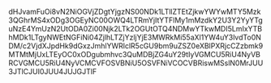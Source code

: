 dHJvamFuOi8vN2NiOGVjZDgtYjgzNS00NDk1LTllZTEtZjkwYWYwMTY5Mzk3QGhrMS4xODg3OGEyNC00OWQ4LTRmYjItYTFlMy1mMzdkY2U3Y2YyYTguNzE4YmUzN2UtODA0Zi00Njk2LTk2OGUtOTQ4NDMwYTkwMDI5LmIxYTBhMDk1LTgyNWEtNGFiNi04ZjlhLTZjYzljYjE3MWRkMi55aXl1YW4uY3lvdTo0NDM/c2VjdXJpdHk9dGxzJmhlYWRlclR5cGU9bm9uZSZ0eXBlPXRjcCZzbmk9MTMtMjUxLTEyOC0xODgubmhvc3QuMDBjZG4uY29tIyVGMCU5RiU4NyVBRCVGMCU5RiU4NyVCMCVFOSVBNiU5OSVFNiVCOCVBRiswMSslN0MrJUU3JTlCJUI0JUU4JUJGJTlF
